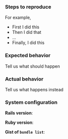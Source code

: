 ### Steps to reproduce

For example,

- First I did this
- Then I did that
- ...
- Finally, I did this

### Expected behavior

Tell us what should happen

### Actual behavior

Tell us what happens instead

### System configuration

**Rails version**:

**Ruby version**:

**Gist of ```bundle list```**:
